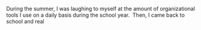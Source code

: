 During the summer, I was laughing to myself at the amount of organizational tools I use on a daily basis during the school year.  Then, I came back to school and real